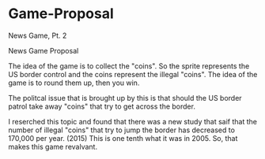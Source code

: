 # Game-Proposal
News Game, Pt. 2

News Game Proposal 

The idea of the game is to collect the "coins". So the sprite represents the US border control and the coins represent the illegal "coins". The idea of the game is to round them up, then you win.

The politcal issue that is brought up by this is that should the US border patrol take away "coins" that try to get across the border. 

I reserched this topic and found that there was a new study that saif that the number of illegal "coins" that try to jump the border has decreased to 170,000 per year. (2015) This is one tenth what it was in 2005. So, that makes this game revalvant. 
